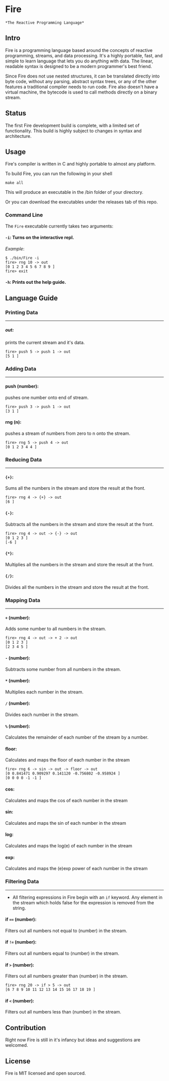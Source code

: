 # Fire

`*The Reactive Programming Language*`

## Intro

Fire is a programming language based around the concepts of reactive programming, streams, and data processing. It's a highly portable, fast, and simple to learn language that lets you do anything with data. The linear, readable syntax is designed to be a modern programmer's best friend.

Since Fire does not use nested structures, it can be translated directly into byte code, without any parsing, abstract syntax trees, or any of the other features a traditional compiler needs to run code. Fire also doesn't have a virtual machine, the bytecode is used to call methods directly on a binary stream.

## Status

The first Fire development build is complete, with a limited set of functionality.
This build is highly subject to changes in syntax and architecture.

## Usage

Fire's compiler is written in C and highly portable to almost any platform.

To build Fire, you can run the following in your shell

```
make all
```

This will produce an executable in the /bin folder of your directory.

Or you can download the executables under the releases tab of this repo.

### Command Line

The `Fire` executable currently takes two arguments:

#### `-i`: Turns on the interactive repl.

*Example*:

```
$ ./bin/Fire -i
fire> rng 10 -> out
[0 1 2 3 4 5 6 7 8 9 ]
fire> exit
```


#### `-h`: Prints out the help guide.

## Language Guide

### Printing Data
-----------------------------------
##### out:
prints the current stream and it's data.

```
fire> push 5 -> push 1 -> out
[5 1 ]
```

### Adding Data
-----------------------------------
#### push (number):
pushes one number onto end of stream.

```
fire> push 3 -> push 1 -> out
[3 1 ]
```

#### rng (n):
pushes a stream of numbers from zero to n onto the stream.

```
fire> rng 5 -> push 4 -> out
[0 1 2 3 4 4 ]
```

### Reducing Data
-----------------------------------
#### `{+}`:
Sums all the numbers in the stream and store the result at the front.

```
fire> rng 4 -> {+} -> out
[6 ]
```

#### `{-}`:
Subtracts all the numbers in the stream and store the result at the front.

```
fire> rng 4 -> out -> {-} -> out
[0 1 2 3 ]
[-6 ]
```

#### `{*}`:
Multiplies all the numbers in the stream and store the result at the front.

#### `{/}`:
Divides all the numbers in the stream and store the result at the front.


### Mapping Data
-----------------------------------
#### `+` (number):
Adds some number to all numbers in the stream.

```
fire> rng 4 -> out -> + 2 -> out
[0 1 2 3 ]
[2 3 4 5 ]
```

#### `-` (number):
Subtracts some number from all numbers in the stream.


#### `*` (number):
Multiplies each number in the stream.

#### `/` (number):
Divides each number in the stream.

#### `%` (number):
Calculates the remainder of each number of the stream by a number.
#### floor:
Calculates and maps the floor of each number in the stream

```
fire> rng 6 -> sin -> out -> floor -> out
[0 0.841471 0.909297 0.141120 -0.756802 -0.958924 ]
[0 0 0 0 -1 -1 ]
```

#### cos:
Calculates and maps the cos of each number in the stream

#### sin:
Calculates and maps the sin of each number in the stream

#### log:
Calculates and maps the log(e) of each number in the stream

#### exp:
Calculates and maps the (e)exp power of each number in the stream


### Filtering Data
-----------------------------------
* All filtering expressions in Fire begin with an `if` keyword.
 Any element in the stream which holds false for the expression is removed from the string.

#### if `==` (number):
Filters out all numbers not equal to (number) in the stream.

#### if `!=` (number):
Filters out all numbers equal to (number) in the stream.

#### if `>` (number):
Filters out all numbers greater than (number) in the stream.


```
fire> rng 20 -> if > 5 -> out
[6 7 8 9 10 11 12 13 14 15 16 17 18 19 ]
```

#### if `<` (number):
Filters out all numbers less than (number) in the stream.

## Contribution

Right now Fire is still in it's infancy but ideas and suggestions are welcomed.

## License

Fire is MIT licensed and open sourced.
